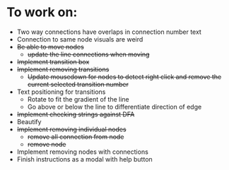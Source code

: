 # To work on:
* Two way connections have overlaps in connection number text
* Connection to same node visuals are weird
* ~~Be able to move nodes~~
  * ~~update the line connections when moving~~
* ~~Implement transition box~~
* ~~Implement removing transitions~~
  * ~~Update mousedown for nodes to detect right click and remove the current selected transition number~~
* Text positioning for transitions
  * Rotate to fit the gradient of the line
  * Go above or below the line to differentiate direction of edge
* ~~Implement checking strings against DFA~~
* Beautify
* ~~Implement removing individual nodes~~
  * ~~remove all connection from node~~
  * ~~remove node~~
* Implement removing nodes with connections
* Finish instructions as a modal with help button
